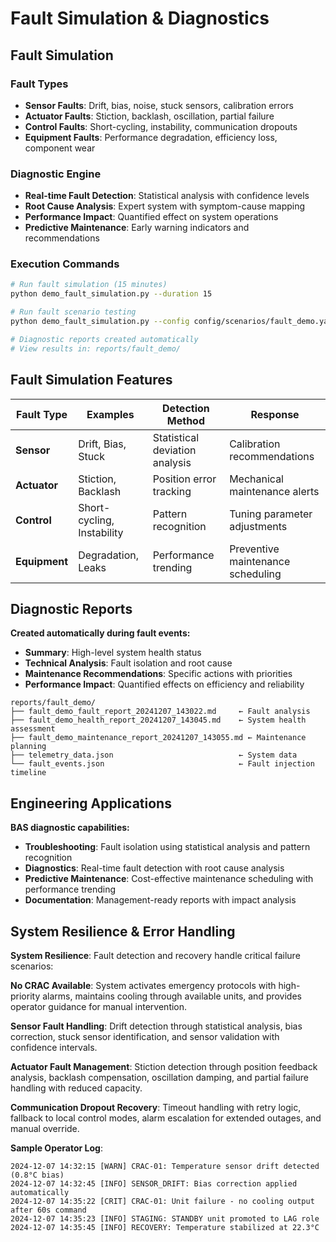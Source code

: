 # Fault Simulation & Diagnostics

## Fault Simulation

### Fault Types
- **Sensor Faults**: Drift, bias, noise, stuck sensors, calibration errors
- **Actuator Faults**: Stiction, backlash, oscillation, partial failure
- **Control Faults**: Short-cycling, instability, communication dropouts
- **Equipment Faults**: Performance degradation, efficiency loss, component wear

### Diagnostic Engine
- **Real-time Fault Detection**: Statistical analysis with confidence levels
- **Root Cause Analysis**: Expert system with symptom-cause mapping
- **Performance Impact**: Quantified effect on system operations
- **Predictive Maintenance**: Early warning indicators and recommendations

### Execution Commands

```bash
# Run fault simulation (15 minutes)
python demo_fault_simulation.py --duration 15

# Run fault scenario testing
python demo_fault_simulation.py --config config/scenarios/fault_demo.yaml

# Diagnostic reports created automatically
# View results in: reports/fault_demo/
```

## Fault Simulation Features

| Fault Type | Examples | Detection Method | Response |
|------------|----------|------------------|----------|
| **Sensor** | Drift, Bias, Stuck | Statistical deviation analysis | Calibration recommendations |
| **Actuator** | Stiction, Backlash | Position error tracking | Mechanical maintenance alerts |
| **Control** | Short-cycling, Instability | Pattern recognition | Tuning parameter adjustments |
| **Equipment** | Degradation, Leaks | Performance trending | Preventive maintenance scheduling |

## Diagnostic Reports

**Created automatically during fault events:**
- **Summary**: High-level system health status
- **Technical Analysis**: Fault isolation and root cause
- **Maintenance Recommendations**: Specific actions with priorities
- **Performance Impact**: Quantified effects on efficiency and reliability

```
reports/fault_demo/
├── fault_demo_fault_report_20241207_143022.md     ← Fault analysis
├── fault_demo_health_report_20241207_143045.md    ← System health assessment  
├── fault_demo_maintenance_report_20241207_143055.md ← Maintenance planning
├── telemetry_data.json                            ← System data
└── fault_events.json                              ← Fault injection timeline
```

## Engineering Applications

**BAS diagnostic capabilities:**
- **Troubleshooting**: Fault isolation using statistical analysis and pattern recognition
- **Diagnostics**: Real-time fault detection with root cause analysis
- **Predictive Maintenance**: Cost-effective maintenance scheduling with performance trending
- **Documentation**: Management-ready reports with impact analysis

## System Resilience & Error Handling

**System Resilience**: Fault detection and recovery handle critical failure scenarios:

**No CRAC Available**: System activates emergency protocols with high-priority alarms, maintains cooling through available units, and provides operator guidance for manual intervention.

**Sensor Fault Handling**: Drift detection through statistical analysis, bias correction, stuck sensor identification, and sensor validation with confidence intervals.

**Actuator Fault Management**: Stiction detection through position feedback analysis, backlash compensation, oscillation damping, and partial failure handling with reduced capacity.

**Communication Dropout Recovery**: Timeout handling with retry logic, fallback to local control modes, alarm escalation for extended outages, and manual override.

**Sample Operator Log**:
```
2024-12-07 14:32:15 [WARN] CRAC-01: Temperature sensor drift detected (0.8°C bias)
2024-12-07 14:32:45 [INFO] SENSOR_DRIFT: Bias correction applied automatically
2024-12-07 14:35:22 [CRIT] CRAC-01: Unit failure - no cooling output after 60s command
2024-12-07 14:35:23 [INFO] STAGING: STANDBY unit promoted to LAG role
2024-12-07 14:35:45 [INFO] RECOVERY: Temperature stabilized at 22.3°C
```